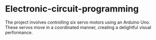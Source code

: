 # Electronic-circuit-programming

The project involves controlling six servo motors using an Arduino Uno. These servos move in a coordinated manner, creating a delightful visual performance. 

